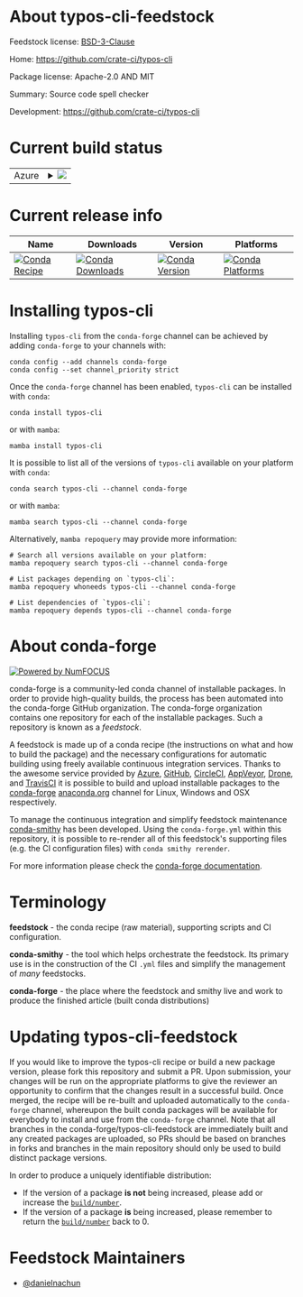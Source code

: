 About typos-cli-feedstock
=========================

Feedstock license: [BSD-3-Clause](https://github.com/conda-forge/typos-cli-feedstock/blob/main/LICENSE.txt)

Home: https://github.com/crate-ci/typos-cli

Package license: Apache-2.0 AND MIT

Summary: Source code spell checker

Development: https://github.com/crate-ci/typos-cli

Current build status
====================


<table>
    
  <tr>
    <td>Azure</td>
    <td>
      <details>
        <summary>
          <a href="https://dev.azure.com/conda-forge/feedstock-builds/_build/latest?definitionId=23456&branchName=main">
            <img src="https://dev.azure.com/conda-forge/feedstock-builds/_apis/build/status/typos-cli-feedstock?branchName=main">
          </a>
        </summary>
        <table>
          <thead><tr><th>Variant</th><th>Status</th></tr></thead>
          <tbody><tr>
              <td>linux_64</td>
              <td>
                <a href="https://dev.azure.com/conda-forge/feedstock-builds/_build/latest?definitionId=23456&branchName=main">
                  <img src="https://dev.azure.com/conda-forge/feedstock-builds/_apis/build/status/typos-cli-feedstock?branchName=main&jobName=linux&configuration=linux%20linux_64_" alt="variant">
                </a>
              </td>
            </tr><tr>
              <td>osx_64</td>
              <td>
                <a href="https://dev.azure.com/conda-forge/feedstock-builds/_build/latest?definitionId=23456&branchName=main">
                  <img src="https://dev.azure.com/conda-forge/feedstock-builds/_apis/build/status/typos-cli-feedstock?branchName=main&jobName=osx&configuration=osx%20osx_64_" alt="variant">
                </a>
              </td>
            </tr><tr>
              <td>win_64</td>
              <td>
                <a href="https://dev.azure.com/conda-forge/feedstock-builds/_build/latest?definitionId=23456&branchName=main">
                  <img src="https://dev.azure.com/conda-forge/feedstock-builds/_apis/build/status/typos-cli-feedstock?branchName=main&jobName=win&configuration=win%20win_64_" alt="variant">
                </a>
              </td>
            </tr>
          </tbody>
        </table>
      </details>
    </td>
  </tr>
</table>

Current release info
====================

| Name | Downloads | Version | Platforms |
| --- | --- | --- | --- |
| [![Conda Recipe](https://img.shields.io/badge/recipe-typos--cli-green.svg)](https://anaconda.org/conda-forge/typos-cli) | [![Conda Downloads](https://img.shields.io/conda/dn/conda-forge/typos-cli.svg)](https://anaconda.org/conda-forge/typos-cli) | [![Conda Version](https://img.shields.io/conda/vn/conda-forge/typos-cli.svg)](https://anaconda.org/conda-forge/typos-cli) | [![Conda Platforms](https://img.shields.io/conda/pn/conda-forge/typos-cli.svg)](https://anaconda.org/conda-forge/typos-cli) |

Installing typos-cli
====================

Installing `typos-cli` from the `conda-forge` channel can be achieved by adding `conda-forge` to your channels with:

```
conda config --add channels conda-forge
conda config --set channel_priority strict
```

Once the `conda-forge` channel has been enabled, `typos-cli` can be installed with `conda`:

```
conda install typos-cli
```

or with `mamba`:

```
mamba install typos-cli
```

It is possible to list all of the versions of `typos-cli` available on your platform with `conda`:

```
conda search typos-cli --channel conda-forge
```

or with `mamba`:

```
mamba search typos-cli --channel conda-forge
```

Alternatively, `mamba repoquery` may provide more information:

```
# Search all versions available on your platform:
mamba repoquery search typos-cli --channel conda-forge

# List packages depending on `typos-cli`:
mamba repoquery whoneeds typos-cli --channel conda-forge

# List dependencies of `typos-cli`:
mamba repoquery depends typos-cli --channel conda-forge
```


About conda-forge
=================

[![Powered by
NumFOCUS](https://img.shields.io/badge/powered%20by-NumFOCUS-orange.svg?style=flat&colorA=E1523D&colorB=007D8A)](https://numfocus.org)

conda-forge is a community-led conda channel of installable packages.
In order to provide high-quality builds, the process has been automated into the
conda-forge GitHub organization. The conda-forge organization contains one repository
for each of the installable packages. Such a repository is known as a *feedstock*.

A feedstock is made up of a conda recipe (the instructions on what and how to build
the package) and the necessary configurations for automatic building using freely
available continuous integration services. Thanks to the awesome service provided by
[Azure](https://azure.microsoft.com/en-us/services/devops/), [GitHub](https://github.com/),
[CircleCI](https://circleci.com/), [AppVeyor](https://www.appveyor.com/),
[Drone](https://cloud.drone.io/welcome), and [TravisCI](https://travis-ci.com/)
it is possible to build and upload installable packages to the
[conda-forge](https://anaconda.org/conda-forge) [anaconda.org](https://anaconda.org/)
channel for Linux, Windows and OSX respectively.

To manage the continuous integration and simplify feedstock maintenance
[conda-smithy](https://github.com/conda-forge/conda-smithy) has been developed.
Using the ``conda-forge.yml`` within this repository, it is possible to re-render all of
this feedstock's supporting files (e.g. the CI configuration files) with ``conda smithy rerender``.

For more information please check the [conda-forge documentation](https://conda-forge.org/docs/).

Terminology
===========

**feedstock** - the conda recipe (raw material), supporting scripts and CI configuration.

**conda-smithy** - the tool which helps orchestrate the feedstock.
                   Its primary use is in the construction of the CI ``.yml`` files
                   and simplify the management of *many* feedstocks.

**conda-forge** - the place where the feedstock and smithy live and work to
                  produce the finished article (built conda distributions)


Updating typos-cli-feedstock
============================

If you would like to improve the typos-cli recipe or build a new
package version, please fork this repository and submit a PR. Upon submission,
your changes will be run on the appropriate platforms to give the reviewer an
opportunity to confirm that the changes result in a successful build. Once
merged, the recipe will be re-built and uploaded automatically to the
`conda-forge` channel, whereupon the built conda packages will be available for
everybody to install and use from the `conda-forge` channel.
Note that all branches in the conda-forge/typos-cli-feedstock are
immediately built and any created packages are uploaded, so PRs should be based
on branches in forks and branches in the main repository should only be used to
build distinct package versions.

In order to produce a uniquely identifiable distribution:
 * If the version of a package **is not** being increased, please add or increase
   the [``build/number``](https://docs.conda.io/projects/conda-build/en/latest/resources/define-metadata.html#build-number-and-string).
 * If the version of a package **is** being increased, please remember to return
   the [``build/number``](https://docs.conda.io/projects/conda-build/en/latest/resources/define-metadata.html#build-number-and-string)
   back to 0.

Feedstock Maintainers
=====================

* [@danielnachun](https://github.com/danielnachun/)

